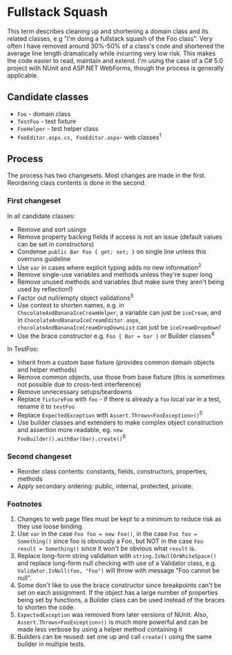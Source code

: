 # Fullstack Squash

This term describes cleaning up and shortening a domain class and its related classes, e.g "I'm doing a fullstack squash of the Foo class". Very often I have removed around 30%-50% of a class's code and shortened the average line length dramatically while incurring very low risk. This makes the code easier to read, maintain and extend. I'm using the case of a C# 5.0 project with NUnit and ASP.NET WebForms, though the process is generally applicable.

## Candidate classes
- `Foo` - domain class
- `TestFoo` - test fixture
- `FooHelper` - test helper class
- `FooEditor.aspx.cs, FooEditor.aspx`- web classes<sup>1</sup>

## Process

The process has two changesets. Most changes are made in the first. Reordering class contents is done in the second.

### First changeset

In all candidate classes:
- Remove and sort usings
- Remove property backing fields if access is not an issue (default values can be set in constructors)
- Condense `public Bar Foo { get; set; }` on single line unless this overruns guideline
- Use `var` in cases where explicit typing adds no new information<sup>2</sup>
- Remove single-use variables and methods unless they're super long
- Remove unused methods and variables (but make sure they aren't being used by reflection!)
- Factor out null/empty object validations<sup>3</sup>
- Use context to shorten names, e.g. in `ChocolateAndBananaIceCreamHelper`, a variable can just be `iceCream`, and in `ChocolateAndBananaIceCreamEditor.aspx`, `chocolateAndBananaIceCreamDropDownList` can just be `iceCreamDropdown`!
- Use the brace constructor e.g. `Foo { Bar = bar }` or Builder classes<sup>4</sup>

In TestFoo:
- Inherit from a custom base fixture (provides common domain objects and helper methods)
- Remove common objects, use those from base fixture (this is sometimes not possible due to cross-test interference)
- Remove unnecessary setups/teardowns
- Replace `fixtureFoo` with `foo` - if there is already a `foo` local var in a test, rename it to `testFoo`
- Replace `ExpectedException` with `Assert.Throws<FooException>()`<sup>5</sup>
- Use builder classes and extenders to make complex object construction and assertion more readable, eg. `new FooBuilder().withBar(bar).create()`<sup>6</sup>

### Second changeset

- Reorder class contents: constants, fields, constructors, properties, methods
- Apply secondary ordering: public, internal, protected, private.

### Footnotes

1. Changes to web page files must be kept to a minimum to reduce risk as they use loose binding.
2. Use `var` in the case `Foo foo = new Foo()`, in the case `Foo foo = Something()` since foo is obviously a Foo, but NOT in the case `Foo result = Something()` since it won't be obvious what `result` is.
3. Replace long-form string validation with `string.IsNullOrWhiteSpace()` and replace long-form null checking with use of a Validator class, e.g. `Validator.IsNull(foo, "Foo")` will throw with message "Foo cannot be null".
4. Some don't like to use the brace constructor since breakpoints can't be set on each assignment. If the object has a large number of properties being set by functions, a Builder class can be used instead of the braces to shorten the code.
5. `ExpectedException` was removed from later versions of NUnit. Also, `Assert.Throws<FooException>()` is much more powerful and can be made less verbose by using a helper method containing it
6. Builders can be reused: set one up and call `create()` using the same builder in multiple tests.
